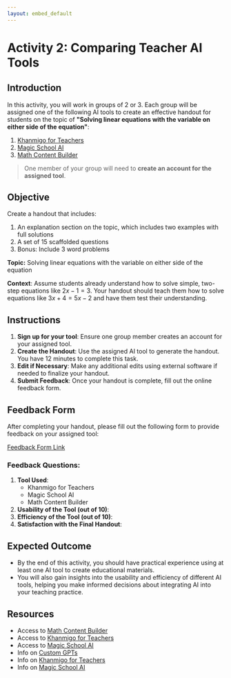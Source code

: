 ```yaml
---
layout: embed_default
---
```


# Activity 2: Comparing Teacher AI Tools

## Introduction

In this activity, you will work in groups of 2 or 3. Each group will be assigned one of the following AI tools to create an effective handout for students on the topic of **"Solving linear equations with the variable on either side of the equation"**:

1. [Khanmigo for Teachers](https://www.khanmigo.ai/teachers)
2. [Magic School AI](https://app.magicschool.ai/auth/signup)
3. [Math Content Builder](https://chatgpt.com/g/g-38NiEiNWQ-math-content-builder)

> One member of your group will need to **create an account for the assigned tool**.

## Objective

Create a handout that includes:
1. An explanation section on the topic, which includes two examples with full solutions
2. A set of 15 scaffolded questions
3. Bonus: Include 3 word problems

**Topic:** Solving linear equations with the variable on either side of the equation

**Context**: Assume students already understand how to solve simple, two-step equations like $2x-1=3$. Your handout should teach them how to solve equations like $3x+4=5x-2$ and have them test their understanding.

## Instructions

1. **Sign up for your tool**: Ensure one group member creates an account for your assigned tool.
2. **Create the Handout**: Use the assigned AI tool to generate the handout. You have 12 minutes to complete this task.
3. **Edit if Necessary**: Make any additional edits using external software if needed to finalize your handout.
4. **Submit Feedback**: Once your handout is complete, fill out the online feedback form.

## Feedback Form

After completing your handout, please fill out the following form to provide feedback on your assigned tool:

[Feedback Form Link](#)

### Feedback Questions:
1. **Tool Used**: 
    - Khanmigo for Teachers
    - Magic School AI
    - Math Content Builder
2. **Usability of the Tool (out of 10)**: 
3. **Efficiency of the Tool (out of 10)**: 
4. **Satisfaction with the Final Handout**:

## Expected Outcome

* By the end of this activity, you should have practical experience using at least one AI tool to create educational materials. 
* You will also gain insights into the usability and efficiency of different AI tools, helping you make informed decisions about integrating AI into your teaching practice.

## Resources

- Access to [Math Content Builder](https://chatgpt.com/g/g-38NiEiNWQ-math-content-builder)
- Access to [Khanmigo for Teachers](https://www.khanmigo.ai/teachers)
- Access to [Magic School AI](https://app.magicschool.ai/auth/signup)
- Info on [Custom GPTs](https://teaghan.github.io/AI-Enhanced-Education/md_files/custom_GPTs.html)
- Info on [Khanmigo for Teachers](https://teaghan.github.io/AI-Enhanced-Education/md_files/Khanmigo_for_teachers.html)
- Info on [Magic School AI](https://teaghan.github.io/AI-Enhanced-Education/md_files/MagicSchoolAI.html)